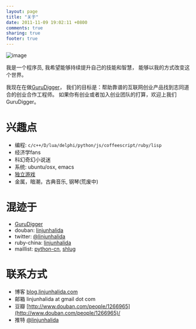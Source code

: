 ```yaml
---
layout: page
title: "关于"
date: 2011-11-09 19:02:11 +0800
comments: true
sharing: true
footer: true
---
```


![image](http://i.imgur.com/Q4sKXg3.jpg)

我是一个程序员, 我希望能够持续提升自己的技能和智慧，
能够以我的方式改变这个世界。

我现在在做[GuruDigger](http://gurudigger.com)，
我们的目标是：帮助靠谱的互联网创业产品找到志同道合的创业合作工程师。
如果你有创业或者加入创业团队的打算，欢迎上我们GuruDigger。

兴趣点
======

- 编程: `c/c++/D/lua/delphi/python/js/coffeescript/ruby/lisp`
- 经济学fans
- 科幻奇幻小说迷
- 系统: ubuntu/osx, emacs
- [独立游戏](http://blog.linjunhalida.com/blog/indie-games)
- 金属，暗潮，古典音乐, 钢琴(荒废中)

混迹于
======

- [GuruDigger](http://gurudigger.com/products/gurudigger)
- douban: [linjunhalida](http://www.douban.com/people/linjunhalida)
- twitter: [@linjunhalida](http://twitter.com/#!/linjunhalida)
- ruby-china: [linjunhalida](http://ruby-china.org/linjunhalida)
- maillist: [python-cn](https://groups.google.com/forum/?fromgroups#!forum/python-cn), [shlug](https://groups.google.com/forum/?fromgroups#!forum/shlug)

联系方式
========

- 博客 [blog.linjunhalida.com](http://blog.linjunhalida.com)
- 邮箱 linjunhalida at gmail dot com
- 豆瓣 [http://www.douban.com/people/1266965](http://www.douban.com/people/1266965)/
- 推特 [@linjunhalida](http://twitter.com/linjunhalida)
